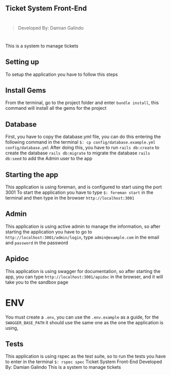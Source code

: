 ## Ticket System Front-End
#
> Developed By: Damian Galindo
#
This is a system to manage tickets
## Setting up
To setup the application you have to follow this steps
## Install Gems
From the terminal, go to the project folder and enter `bundle install`, this
command will install all the gems for the project
## Database
First, you have to copy the database.yml file, you can do this entering the
following command in the terminal
`$: cp config/database.example.yml config/database.yml`
After doing this, you have to run
`rails db:create` to create the database
`rails db:migrate` to migrate the database
`rails db:seed` to add the Admin user to the app
## Starting the app
This application is using foreman, and is configured to start using the port 3001
To start the application you have to type `$: foreman start` in the terminal and then
type in the browser `http://localhost:3001`

## Admin
This application is using active admin to manage the information, so after starting the
application you have to go to `http://localhost:3001/admin/login`,
type `admin@example.com` in the email
and `password` in the password

## Apidoc
This application is using swagger for documentation, so after starting the app,
you can type `http://localhost:3001/apidoc` in the browser, and it will take you to the sandbox page

# ENV

You must create a `.env`, you can use the `.env.example` as a guide,
for the `SWAGGER_BASE_PATH` it should use the same one as the one the application is using,

## Tests
This application is using rspec as the test suite, so to run the tests you have to
enter in the terminal
`$: rspec spec`
Ticket System Front-End
Developed By: Damian Galindo
This is a system to manage tickets
